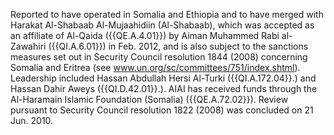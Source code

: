  Reported to have operated in Somalia and Ethiopia and to have merged with 
Harakat Al-Shabaab Al-Mujaahidiin (Al-Shabaab), which was accepted as an 
affiliate of Al-Qaida ({{QE.A.4.01}}) by Aiman Muhammed Rabi al-Zawahiri 
({{QI.A.6.01}}) in Feb. 2012, and is also subject to the sanctions measures set out 
in Security Council resolution 1844 (2008) concerning Somalia and Eritrea (see 
www.un.org/sc/committees/751/index.shtml). Leadership included Hassan Abdullah 
Hersi Al-Turki ({{QI.A.172.04}}.) and Hassan Dahir Aweys ({{QI.D.42.01}}.). AIAI has 
received funds through the Al-Haramain Islamic Foundation (Somalia) 
({{QE.A.72.02}}). Review pursuant to Security Council resolution 1822 (2008) was 
concluded on 21 Jun. 2010. 
